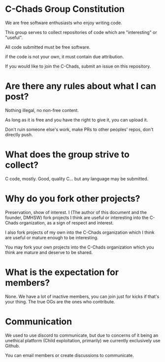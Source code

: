 # C-Chads Group Constitution

We are free software enthusiasts who enjoy writing code.

This group serves to collect repositories of code which are "interesting" or
"useful".

All code submitted must be free software.

if the code is not your own, it must contain due attribution.

If you would like to join the C-Chads, submit an issue on this repository.

# Are there any rules about what I can post?

Nothing illegal, no non-free content.

As long as it is free and you have the right to give it, you can upload it.

Don't ruin someone else's work, make PRs to other peoples' repos, don't directly push.

# What does the group strive to collect?

C code, mostly. Good, quality C... but any language may be submitted.

# Why do you fork other projects?

Preservation, show of interest. I (The author of this document and the founder, DMHSW) fork projects I think are useful or interesting into the C-Chads organization, as a sign of respect and interest.

I also fork projects of my own into the C-Chads organization which I think are useful or mature enough to be interesting.

You may fork your own projects into the C-Chads organization which you think are mature and deserve to be shared.

# What is the expectation for members?

None. We have a lot of inactive members, you can join just for kicks if that's your thing. The true OGs are the ones who contribute.

# Communication

We used to use discord to communicate, but due to concerns of it being an unethical platform (Child exploitation, primarily) we currently exclusively use Github.

You can email members or create discussions to communicate.
